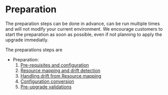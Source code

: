 # Preparation

The preparation steps can be done in advance, can be run multiple times and will not modify your current environment. We encourage customers to start the preparation as soon as possible, even if not planning to apply the upgrade immediatly.

The preparations steps are

- Preparation:
    1. [Pre-requisites and configuration](./prereq-config.md)
    2. [Resource mapping and drift detection](./resource-mapping-drift-detection.md)
    3. [Handling drift from Resource mapping](./drift-handling.md)
    4. [Configuration conversion](./configuration-conversion.md)
    5. [Pre-upgrade validations](./validation.md)
